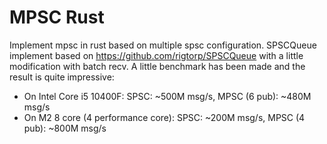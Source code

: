# MPSC Rust
Implement mpsc in rust based on multiple spsc configuration.
SPSCQueue implement based on https://github.com/rigtorp/SPSCQueue with a little modification with batch recv.
A little benchmark has been made and the result is quite impressive:

- On Intel Core i5 10400F: SPSC: ~500M msg/s, MPSC (6 pub): ~480M msg/s
- On M2 8 core (4 performance core): SPSC: ~200M msg/s, MPSC (4 pub): ~800M msg/s


